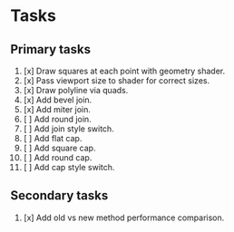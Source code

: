 ﻿# Tasks

## Primary tasks

1.  [x] Draw squares at each point with geometry shader.
2.  [x] Pass viewport size to shader for correct sizes.
3.  [x] Draw polyline via quads.
4.  [x] Add bevel join.
5.  [x] Add miter join.
6.  [ ] Add round join.
7.  [ ] Add join style switch.
8.  [ ] Add flat cap.
9.  [ ] Add square cap.
10. [ ] Add round cap.
11. [ ] Add cap style switch.

## Secondary tasks

1. [x] Add old vs new method performance comparison.